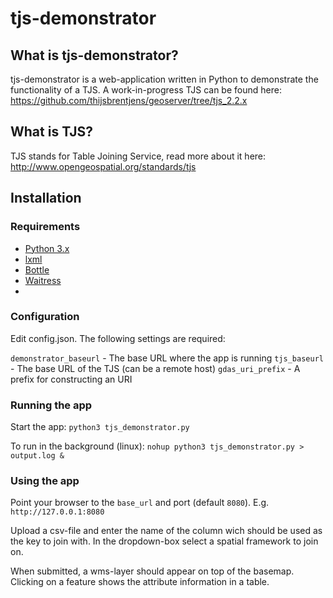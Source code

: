# tjs-demonstrator

## What is tjs-demonstrator?

tjs-demonstrator is a web-application written in Python to demonstrate the functionality of a TJS. A work-in-progress TJS can be found here: https://github.com/thijsbrentjens/geoserver/tree/tjs_2.2.x

## What is TJS?

TJS stands for Table Joining Service, read more about it here: http://www.opengeospatial.org/standards/tjs

## Installation

### Requirements

* [Python 3.x](http://www.python.org/getit/)
* [lxml](http://lxml.de/)
* [Bottle](http://bottlepy.org/docs/dev/index.html)
* [Waitress](https://github.com/Pylons/waitress)
* 
### Configuration

Edit config.json. The following settings are required:

`demonstrator_baseurl` - The base URL where the app is running
`tjs_baseurl` - The base URL of the TJS (can be a remote host)
`gdas_uri_prefix` - A prefix for constructing an URI

### Running the app
Start the app: `python3 tjs_demonstrator.py`

To run in the background (linux): `nohup python3 tjs_demonstrator.py > output.log &`

### Using the app

Point your browser to the `base_url` and port (default `8080`). E.g. `http://127.0.0.1:8080`

Upload a csv-file and enter the name of the column wich should be used as the key to join with. In the dropdown-box select a spatial framework to join on.

When submitted, a wms-layer should appear on top of the basemap. Clicking on a feature shows the attribute information in a table.



